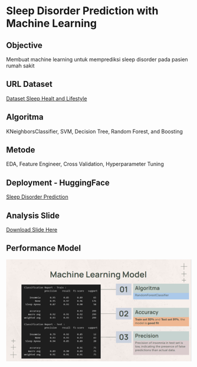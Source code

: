 # **Sleep Disorder Prediction with Machine Learning**

## **Objective** 
Membuat machine learning untuk memprediksi sleep disorder pada pasien rumah sakit

## **URL Dataset**
[Dataset Sleep Healt and Lifestyle](https://www.kaggle.com/datasets/uom190346a/sleep-health-and-lifestyle-dataset/data)

## **Algoritma**
KNeighborsClassifier, SVM, Decision Tree, Random Forest, and Boosting

## **Metode**
EDA, Feature Engineer, Cross Validation, Hyperparameter Tuning

## **Deployment - HuggingFace**
[Sleep Disorder Prediction](https://huggingface.co/spaces/Susantohamzah/SleepDisorderPredictions)

## **Analysis Slide**
[Download Slide Here](https://docs.google.com/presentation/d/1f90Nn_rgGyY3xAOCzaO-IY41-TbK46uv2zVjueLP7ks/edit?usp=sharing)

## **Performance Model**
<img src="Performance model.PNG"></img>
